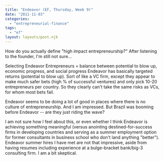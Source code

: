 ```yaml
---
title: "Endeavor (EF, Thursday, Week 9)"
date: "2011-11-03"
categories: 
  - "entrepreneurial-finance"
tags: 
  - "ef"
layout: layouts/post.njk
---
```


How do you actually define "high impact entrepreneurship?" After listening to the founder, I'm still not sure...

Selecting Endeavor Entrepreneurs = balance between potential to blow up, economic progress, and social progress Endeavor has basically targeted returns (potential to blow up). Sort of like a VC firm, except they appear to make much safer bets (high % of successful ventures) and only pick 10-20 entrepreneurs per country. So they clearly can't take the same risks as VCs, for whom most bets fail.

Endeavor seems to be doing a lot of good in places where there is no culture of entrepreneurship. And I am impressed. But Brazil was booming before Endeavor -- are they just riding the wave?

I am not sure how I feel about this, or even whether I think Endeavor is achieving something meaningful (versus anointing destined-for-success firms in developing countries and serving as a summer employment option for former consultants in business school who don't land anything "better"). Endeavor summer hires I have met are not that impressive, aside from having resumes including experience at a bulge-bracket bank/big-3 consulting firm. I am a bit skeptical.
